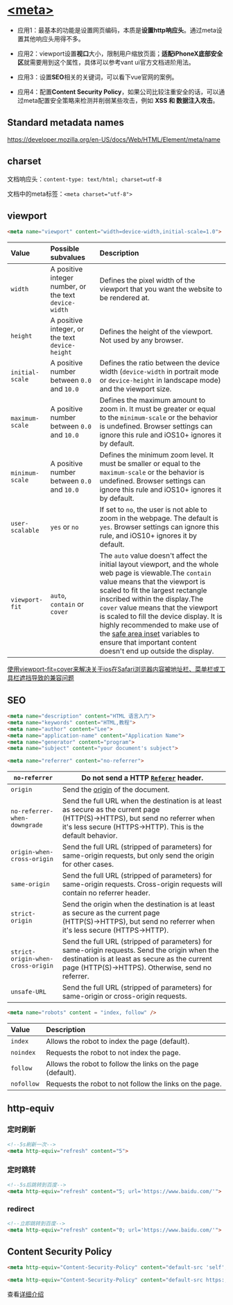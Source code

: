 # [\<meta>](https://developer.mozilla.org/en-US/docs/Web/HTML/Element/meta)

* 应用1：最基本的功能是设置网页编码，本质是**设置http响应头**。通过meta设置其他响应头用得不多。

* 应用2：viewport设置**视口**大小，限制用户缩放页面；**适配iPhoneX底部安全区**就需要用到这个属性，具体可以参考vant ui官方文档进阶用法。

* 应用3：设置**SEO**相关的关键词，可以看下vue官网的案例。

* 应用4：配置**Content Security Policy**，如果公司比较注重安全的话，可以通过meta配置安全策略来检测并削弱某些攻击，例如 **XSS 和 数据注入攻击**。

## Standard metadata names

https://developer.mozilla.org/en-US/docs/Web/HTML/Element/meta/name

## charset

文档响应头：`content-type: text/html; charset=utf-8`

文档中的meta标签：`<meta charset="utf-8">`

## viewport

```html
<meta name="viewport" content="width=device-width,initial-scale=1.0">
```



| Value           | Possible subvalues                                    | Description                                                  |
| :-------------- | :---------------------------------------------------- | :----------------------------------------------------------- |
| `width`         | A positive integer number, or the text `device-width` | Defines the pixel width of the viewport that you want the website to be rendered at. |
| `height`        | A positive integer, or the text `device-height`       | Defines the height of the viewport. Not used by any browser. |
| `initial-scale` | A positive number between `0.0` and `10.0`            | Defines the ratio between the device width (`device-width` in portrait mode or `device-height` in landscape mode) and the viewport size. |
| `maximum-scale` | A positive number between `0.0` and `10.0`            | Defines the maximum amount to zoom in. It must be greater or equal to the `minimum-scale` or the behavior is undefined. Browser settings can ignore this rule and iOS10+ ignores it by default. |
| `minimum-scale` | A positive number between `0.0` and `10.0`            | Defines the minimum zoom level. It must be smaller or equal to the `maximum-scale` or the behavior is undefined. Browser settings can ignore this rule and iOS10+ ignores it by default. |
| `user-scalable` | `yes` or `no`                                         | If set to `no`, the user is not able to zoom in the webpage. The default is `yes`. Browser settings can ignore this rule, and iOS10+ ignores it by default. |
| `viewport-fit`  | `auto`, `contain` or `cover`                          | The `auto` value doesn't affect the initial layout viewport, and the whole web page is viewable.The `contain` value means that the viewport is scaled to fit the largest rectangle inscribed within the display.The `cover` value means that the viewport is scaled to fill the device display. It is highly recommended to make use of the [safe area inset](https://developer.mozilla.org/en-US/docs/Web/CSS/env) variables to ensure that important content doesn't end up outside the display. |



[使用viewport-fit=cover来解决关于ios在Safari浏览器内容被地址栏、菜单栏或工具栏遮挡导致的兼容问题](https://blog.csdn.net/weixin_44784401/article/details/130721270)


## SEO

```html
<meta name="description" content="HTML 语言入门">
<meta name="keywords" content="HTML,教程">
<meta name="author" content="Lee">
<meta name="application-name" content="Application Name">
<meta name="generator" content="program">
<meta name="subject" content="your document's subject">
```

```html
<meta name="referrer" content="no-referrer">
```

| `no-referrer`                     | Do not send a HTTP [`Referer`](https://developer.mozilla.org/en-US/docs/Web/HTTP/Headers/Referer) header. |
| --------------------------------- | ------------------------------------------------------------ |
| `origin`                          | Send the [origin](https://developer.mozilla.org/en-US/docs/Glossary/Origin) of the document. |
| `no-referrer-when-downgrade`      | Send the full URL when the destination is at least as secure as the current page (HTTP(S)→HTTPS), but send no referrer when it's less secure (HTTPS→HTTP). This is the default behavior. |
| `origin-when-cross-origin`        | Send the full URL (stripped of parameters) for same-origin requests, but only send the origin for other cases. |
| `same-origin`                     | Send the full URL (stripped of parameters) for same-origin requests. Cross-origin requests will contain no referrer header. |
| `strict-origin`                   | Send the origin when the destination is at least as secure as the current page (HTTP(S)→HTTPS), but send no referrer when it's less secure (HTTPS→HTTP). |
| `strict-origin-when-cross-origin` | Send the full URL (stripped of parameters) for same-origin requests. Send the origin when the destination is at least as secure as the current page (HTTP(S)→HTTPS). Otherwise, send no referrer. |
| `unsafe-URL`                      | Send the full URL (stripped of parameters) for same-origin or cross-origin requests. |

```html
<meta name="robots" content = "index, follow" />
```

| Value      | Description                                                 |
| :--------- | :---------------------------------------------------------- |
| `index`    | Allows the robot to index the page (default).               |
| `noindex`  | Requests the robot to not index the page.                   |
| `follow`   | Allows the robot to follow the links on the page (default). |
| `nofollow` | Requests the robot to not follow the links on the page.     |

## http-equiv

### 定时刷新
```html
<!--5s刷新一次-->
<meta http-equiv="refresh" content="5">
```

### 定时跳转

```html
<!--5s后跳转到百度-->
<meta http-equiv="refresh" content="5; url='https://www.baidu.com/'">
```
### redirect

```html
<!--立即跳转到百度-->
<meta http-equiv="refresh" content="0; url='https://www.baidu.com/'">
```

## Content Security Policy

```html
<meta http-equiv="Content-Security-Policy" content="default-src 'self'; img-src *; media-src example.org example.net; script-src userscripts.example.com">
```

```html
<meta http-equiv="Content-Security-Policy" content="default-src https:;worker-src *.test.com 'self' blob:;script-src *.test.com 'unsafe-inline' 'unsafe-eval';object-src 'none'">
```

查看[详细介绍](../http/csp)